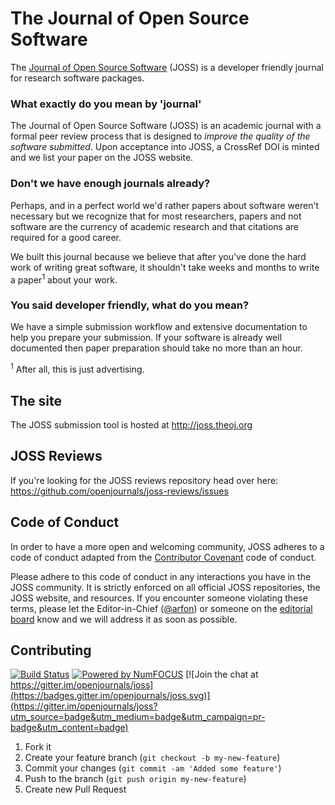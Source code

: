 # The Journal of Open Source Software

The [Journal of Open Source Software](http://joss.theoj.org) (JOSS) is a developer friendly journal for research software packages.

### What exactly do you mean by 'journal'

The Journal of Open Source Software (JOSS) is an academic journal with a formal peer review process that is designed to _improve the quality of the software submitted_. Upon acceptance into JOSS, a CrossRef DOI is minted and we list your paper on the JOSS website.

### Don't we have enough journals already?

Perhaps, and in a perfect world we'd rather papers about software weren't necessary but we recognize that for most researchers, papers and not software are the currency of academic research and that citations are required for a good career.

We built this journal because we believe that after you've done the hard work of writing great software, it shouldn't take weeks and months to write a paper<sup>1</sup> about your work.

### You said developer friendly, what do you mean?

We have a simple submission workflow and extensive documentation to help you prepare your submission. If your software is already well documented then paper preparation should take no more than an hour.

<sup>1</sup> After all, this is just advertising.

## The site

The JOSS submission tool is hosted at http://joss.theoj.org

## JOSS Reviews

If you're looking for the JOSS reviews repository head over here: https://github.com/openjournals/joss-reviews/issues

## Code of Conduct

In order to have a more open and welcoming community, JOSS adheres to a code of conduct adapted from the [Contributor Covenant](http://contributor-covenant.org) code of conduct.

Please adhere to this code of conduct in any interactions you have in the JOSS community. It is strictly enforced on all official JOSS repositories, the JOSS website, and resources. If you encounter someone violating these terms, please let the Editor-in-Chief ([@arfon](https://github.com/arfon)) or someone on the [editorial board](http://joss.theoj.org/about#editorial_board) know and we will address it as soon as possible.

## Contributing

[![Build Status](https://travis-ci.org/openjournals/joss.svg?branch=master)](https://travis-ci.org/openjournals/joss) [![Powered by NumFOCUS](https://img.shields.io/badge/powered%20by-NumFOCUS-orange.svg?style=flat&colorA=E1523D&colorB=007D8A)](http://numfocus.org) [![Join the chat at https://gitter.im/openjournals/joss](https://badges.gitter.im/openjournals/joss.svg)](https://gitter.im/openjournals/joss?utm_source=badge&utm_medium=badge&utm_campaign=pr-badge&utm_content=badge)



1. Fork it
2. Create your feature branch (`git checkout -b my-new-feature`)
3. Commit your changes (`git commit -am 'Added some feature'`)
4. Push to the branch (`git push origin my-new-feature`)
5. Create new Pull Request
